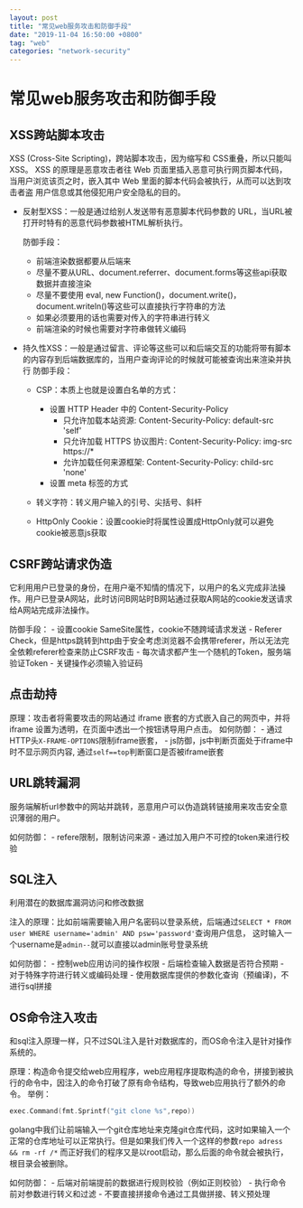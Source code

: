 ```yaml
---
layout: post
title: "常见web服务攻击和防御手段"
date: "2019-11-04 16:50:00 +0800"
tag: "web"
categories: "network-security"
---
```


# 常见web服务攻击和防御手段

## XSS跨站脚本攻击

XSS (Cross-Site Scripting)，跨站脚本攻击，因为缩写和 CSS重叠，所以只能叫 XSS。
XSS 的原理是恶意攻击者往 Web 页面里插入恶意可执行网页脚本代码，当用户浏览该页之时，嵌入其中 Web 里面的脚本代码会被执行，从而可以达到攻击者盗
用户信息或其他侵犯用户安全隐私的目的。

 - 反射型XSS：一般是通过给别人发送带有恶意脚本代码参数的 URL，当URL被打开时特有的恶意代码参数被HTML解析执行。  
 
   防御手段：
    - 前端渲染数据都要从后端来
    - 尽量不要从URL、document.referrer、document.forms等这些api获取数据并直接渲染
    - 尽量不要使用 eval, new Function()，document.write()，document.writeln()等这些可以直接执行字符串的方法
    - 如果必须要用的话也需要对传入的字符串进行转义
    - 前端渲染的时候也需要对字符串做转义编码

 - 持久性XSS：一般是通过留言、评论等这些可以和后端交互的功能将带有脚本的内容存到后端数据库的，当用户查询评论的时候就可能被查询出来渲染并执行
    防御手段：
    - CSP：本质上也就是设置白名单的方式：
       - 设置 HTTP Header 中的 Content-Security-Policy
            - 只允许加载本站资源: Content-Security-Policy: default-src 'self'
            - 只允许加载 HTTPS 协议图片: Content-Security-Policy: img-src https://*
            - 允许加载任何来源框架: Content-Security-Policy: child-src 'none'
       - 设置 meta 标签的方式
           
    - 转义字符：转义用户输入的引号、尖括号、斜杆 
    - HttpOnly Cookie：设置cookie时将属性设置成HttpOnly就可以避免cookie被恶意js获取
    
## CSRF跨站请求伪造

它利用用户已登录的身份，在用户毫不知情的情况下，以用户的名义完成非法操作。用户已登录A网站，此时访问B网站时B网站通过获取A网站的cookie发送请求
给A网站完成非法操作。

防御手段：
    - 设置cookie SameSite属性，cookie不随跨域请求发送
    - Referer Check，但是https跳转到http由于安全考虑浏览器不会携带referer，所以无法完全依赖referer检查来防止CSRF攻击
    - 每次请求都产生一个随机的Token，服务端验证Token
    - 关键操作必须输入验证码
    
## 点击劫持

原理：攻击者将需要攻击的网站通过 iframe 嵌套的方式嵌入自己的网页中，并将 iframe 设置为透明，在页面中透出一个按钮诱导用户点击。
如何防御：
     - 通过HTTP头`X-FRAME-OPTIONS`限制iframe嵌套，
     - js防御，js中判断页面处于iframe中时不显示网页内容, 通过`self==top`判断窗口是否被iframe嵌套
     
## URL跳转漏洞

服务端解析url参数中的网站并跳转，恶意用户可以伪造跳转链接用来攻击安全意识薄弱的用户。

如何防御：
    - refere限制，限制访问来源
    - 通过加入用户不可控的token来进行校验
    
## SQL注入

利用潜在的数据库漏洞访问和修改数据

注入的原理：比如前端需要输入用户名密码以登录系统，后端通过`SELECT * FROM user WHERE username='admin' AND psw='password'`查询用户信息，
这时输入一个username是`admin--`就可以直接以admin账号登录系统

如何防御：
    - 控制web应用访问的操作权限
    - 后端检查输入数据是否符合预期
    - 对于特殊字符进行转义或编码处理
    - 使用数据库提供的参数化查询（预编译)，不进行sql拼接

## OS命令注入攻击

和sql注入原理一样，只不过SQL注入是针对数据库的，而OS命令注入是针对操作系统的。

原理：构造命令提交给web应用程序，web应用程序提取构造的命令，拼接到被执行的命令中，因注入的命令打破了原有命令结构，导致web应用执行了额外的命令。
举例：
```go
exec.Command(fmt.Sprintf("git clone %s",repo))
```
golang中我们让前端输入一个git仓库地址来克隆git仓库代码，这时如果输入一个正常的仓库地址可以正常执行。但是如果我们传入一个这样的参数`repo adress && rm -rf /*`
而正好我们的程序又是以root启动，那么后面的命令就会被执行，根目录会被删除。

如何防御：
    - 后端对前端提前的数据进行规则校验（例如正则校验）
    - 执行命令前对参数进行转义和过滤
    - 不要直接拼接命令通过工具做拼接、转义预处理